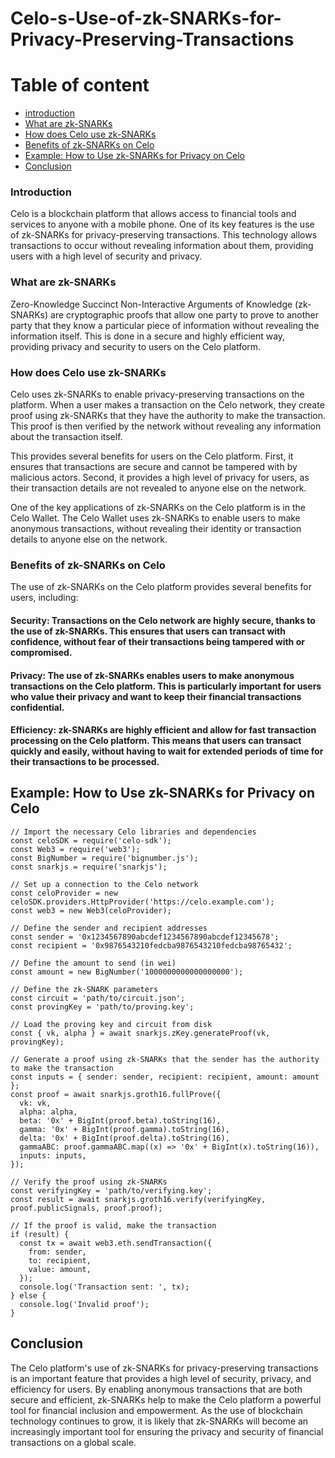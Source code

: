# Celo-s-Use-of-zk-SNARKs-for-Privacy-Preserving-Transactions

# Table of content

  - [introduction](#introduction)
  - [What are zk-SNARKs](#what-are-zk-snarks)
  - [How does Celo use zk-SNARKs](#how-does-celo-use-zk-snarks)
  - [Benefits of zk-SNARKs on Celo](#benefits-of-zk-snarks-on-celo)
  - [Example: How to Use zk-SNARKs for Privacy on Celo](#example-how-to-use-zk-snarks-for-privacy-on-celo)
  - [Conclusion](#Conclusion)

### Introduction
Celo is a blockchain platform that allows access to financial tools and services to anyone with a mobile phone. One of its key features is the use of zk-SNARKs for privacy-preserving transactions. This technology allows transactions to occur without revealing information about them, providing users with a high level of security and privacy.

### What are zk-SNARKs
Zero-Knowledge Succinct Non-Interactive Arguments of Knowledge (zk-SNARKs) are cryptographic proofs that allow one party to prove to another party that they know a particular piece of information without revealing the information itself. This is done in a secure and highly efficient way, providing privacy and security to users on the Celo platform.

### How does Celo use zk-SNARKs
Celo uses zk-SNARKs to enable privacy-preserving transactions on the platform. When a user makes a transaction on the Celo network, they create proof using zk-SNARKs that they have the authority to make the transaction. This proof is then verified by the network without revealing any information about the transaction itself.

This provides several benefits for users on the Celo platform. First, it ensures that transactions are secure and cannot be tampered with by malicious actors. Second, it provides a high level of privacy for users, as their transaction details are not revealed to anyone else on the network.

One of the key applications of zk-SNARKs on the Celo platform is in the Celo Wallet. The Celo Wallet uses zk-SNARKs to enable users to make anonymous transactions, without revealing their identity or transaction details to anyone else on the network.

### Benefits of zk-SNARKs on Celo
The use of zk-SNARKs on the Celo platform provides several benefits for users, including:

#### Security: Transactions on the Celo network are highly secure, thanks to the use of zk-SNARKs. This ensures that users can transact with confidence, without fear of their transactions being tampered with or compromised.
#### Privacy: The use of zk-SNARKs enables users to make anonymous transactions on the Celo platform. This is particularly important for users who value their privacy and want to keep their financial transactions confidential.
#### Efficiency: zk-SNARKs are highly efficient and allow for fast transaction processing on the Celo platform. This means that users can transact quickly and easily, without having to wait for extended periods of time for their transactions to be processed.

## Example: How to Use zk-SNARKs for Privacy on Celo

```
// Import the necessary Celo libraries and dependencies
const celoSDK = require('celo-sdk');
const Web3 = require('web3');
const BigNumber = require('bignumber.js');
const snarkjs = require('snarkjs');

// Set up a connection to the Celo network
const celoProvider = new celoSDK.providers.HttpProvider('https://celo.example.com');
const web3 = new Web3(celoProvider);

// Define the sender and recipient addresses
const sender = '0x1234567890abcdef1234567890abcdef12345678';
const recipient = '0x9876543210fedcba9876543210fedcba98765432';

// Define the amount to send (in wei)
const amount = new BigNumber('1000000000000000000');

// Define the zk-SNARK parameters
const circuit = 'path/to/circuit.json';
const provingKey = 'path/to/proving.key';

// Load the proving key and circuit from disk
const { vk, alpha } = await snarkjs.zKey.generateProof(vk, provingKey);

// Generate a proof using zk-SNARKs that the sender has the authority to make the transaction
const inputs = { sender: sender, recipient: recipient, amount: amount };
const proof = await snarkjs.groth16.fullProve({
  vk: vk,
  alpha: alpha,
  beta: '0x' + BigInt(proof.beta).toString(16),
  gamma: '0x' + BigInt(proof.gamma).toString(16),
  delta: '0x' + BigInt(proof.delta).toString(16),
  gammaABC: proof.gammaABC.map((x) => '0x' + BigInt(x).toString(16)),
  inputs: inputs,
});

// Verify the proof using zk-SNARKs
const verifyingKey = 'path/to/verifying.key';
const result = await snarkjs.groth16.verify(verifyingKey, proof.publicSignals, proof.proof);

// If the proof is valid, make the transaction
if (result) {
  const tx = await web3.eth.sendTransaction({
    from: sender,
    to: recipient,
    value: amount,
  });
  console.log('Transaction sent: ', tx);
} else {
  console.log('Invalid proof');
}

```
## Conclusion

The Celo platform's use of zk-SNARKs for privacy-preserving transactions is an important feature that provides a high level of security, privacy, and efficiency for users. By enabling anonymous transactions that are both secure and efficient, zk-SNARKs help to make the Celo platform a powerful tool for financial inclusion and empowerment. As the use of blockchain technology continues to grow, it is likely that zk-SNARKs will become an increasingly important tool for ensuring the privacy and security of financial transactions on a global scale.

